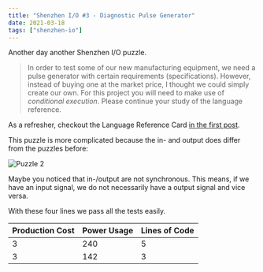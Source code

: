 ```yaml
---
title: "Shenzhen I/O #3 - Diagnostic Pulse Generator"
date: 2021-03-18
tags: ["shenzhen-io"]
---
```


Another day another Shenzhen I/O puzzle.

> In order to test some of our new manufacturing equipment, we need a pulse generator with certain requirements (specifications).
> However, instead of buying one at the market price, I thought we could simply create our own.
> For this project you will need to make use of *conditional execution*.
> Please continue your study of the language reference. 

As a refresher, checkout the Language Reference Card [in the first post](/posts/2021/shenzhen-io-1/).

This puzzle is more complicated because the in- and output does differ from the puzzles before:

![Puzzle 2](img/shenzhen/shenzhen-io-3.png)

Maybe you noticed that in-/output are not synchronous. This means, if we have an input signal, we do not necessarily have a output signal and vice versa.


With these four lines we pass all the tests easily.

| Production Cost | Power Usage | Lines of Code |
|-----------------|-------------|---------------|
|3|240|5|
|3|142|3|